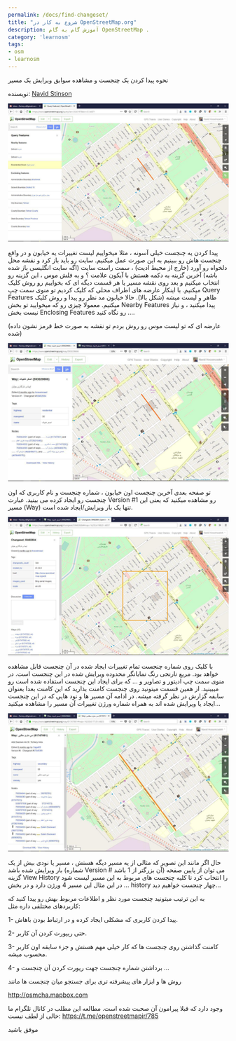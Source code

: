 ```yaml
---
permalink: /docs/find-changeset/
title: "شروع به کار در OpenStreetMap.org"
description: آموزش گام به گام OpenStreetMap .
category: 'learnosm'
tags:
- osm
- learnosm
---
```



نحوه پیدا کردن یک چنجست و مشاهده سوابق ویرایش یک مسیر

نویسنده: [Navid Stinson](https://t.me/FTABoy)

![عکس ۱](/img/fc00.jpg)

پیدا کردن یه چنجست خیلی آسونه ، مثلا میخواییم لیست تغییرات یه خیابون و در واقع چنجست هاش رو ببینیم به این صورت عمل میکنیم. سایت رو باید باز کرد و نقشه محل دلخواه رو آورد (خارج از محیط ادیت) ، سمت راست سایت (اگه سایت انگلیسی باز شده باشه) آخرین گزینه یه دکمه هستش با آیکون علامت ؟ و یه فلش موس ، این گزینه رو انتخاب میکنیم و بعد روی نقشه مسیر یا هر قسمت دیگه ای که بخواییم رو روش کلیک میکنیم. با اینکار عارضه های اطراف محلی که کلیک کردیم تو منوی سمت چپ Query Features ظاهر و لیست میشه (شکل بالا). حالا خیابون مد نظر رو پیدا و روش کلیک میکنیم. معمولا چیزی رو که میخوایید تو بخش Nearby Features پیدا میکنید ، و نیاز نیست بخش Enclosing Features رو نگاه کنید ....


(عارضه ای که تو لیست موس رو روش بردم تو نقشه به صورت خط قرمز نشون داده شده)

![عکس ۲](/img/fc01.jpg)

تو صفحه بعدی آخرین چنجست اون خیابون ، شماره چنجست و نام کاربری که اون چنجست رو ایجاد کرده می بینید. عبارت Version #1 رو مشاهده میکنید که یعنی این مسیر (Way) تنها یک بار ویرایش/ایجاد شده است.

![عکس ۳](/img/fc02.jpg)

با کلیک روی شماره چنجست تمام تغییرات ایجاد شده در آن چنجست قابل مشاهده خواهد بود. مربع نارنجی رنگ نمایانگر محدوده ویرایش شده در این چنجست است. در منوی سمت چپ ادیتور و تصاویر و ... که برای ایجاد این چنجست استفاده شده است رو میبینید. از همین قسمت میتونید روی چنجست کامنت بذارید که این کامنت بعدا بعنوان سابقه گزارش در نظر گرفته میشه. در ادامه آن مسیر ها و نود هایی که در این چنجست ایجاد یا ویرایش شده اند به همراه شماره ورژن تغییرات آن مسیر را مشاهده میکنید...

![عکس ۴](/img/fc03.jpg)

حال اگر مانند این تصویر که مثالی از یه مسیر دیگه هستش ، مسیر یا نودی بیش از یک بار ویرایش شده باشد (شماره Version # آن بزرگتر از 1 باشد) می توان از پایین صفحه گزینه View History را انتخاب کرد تا کلیه چنجست های مربوط به این مسیر لیست شود ... در این مثال این مسیر 4 ورژن دارد و در بخش history چهار چنجست خواهیم دید...

به این ترتیب میتونید چنجست مورد نظر و اطلاعات مربوط بهش رو پیدا کنید که کاربردهای مختلفی داره مثل:

1- پیدا کردن کاربری که مشکلی ایجاد کرده و در ارتباط بودن باهاش.

2- حتی ریپورت کردن آن کاربر.

3- کامنت گذاشتن روی چنجست ها که کار خیلی مهم هستش و جزء سابقه اون کاربر محسوب میشه.

4- برداشتن شماره چنجست جهت ریورت کردن آن چنجست و ...

روش ها و ابزار های پیشرفته تری برای جستجو میان چنجست ها مانند 

http://osmcha.mapbox.com

وجود دارد که قبلا پیرامون آن صحبت شده است. مطالعه این مطلب در کانال تلگرام ما خالی از لطف نیست:
https://t.me/openstreetmapir/785

موفق باشید
